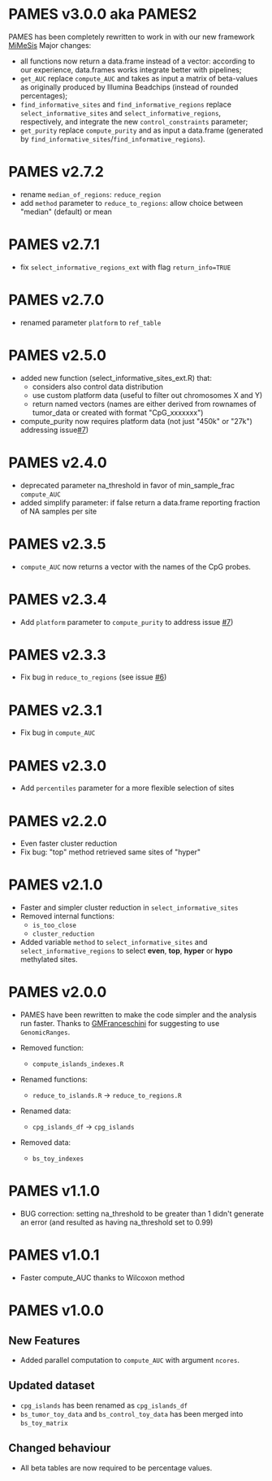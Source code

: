 # PAMES v3.0.0 aka PAMES2
PAMES has been completely rewritten to work in with our new framework [MiMeSis](https://github.com/cgplab/MIMESIS)
Major changes:
- all functions now return a data.frame instead of a vector: according to our experience, data.frames works integrate better with pipelines;
- `get_AUC` replace `compute_AUC` and takes as input a matrix of beta-values as originally produced by Illumina Beadchips (instead of rounded percentages);
- `find_informative_sites` and `find_informative_regions` replace `select_informative_sites` and `select_informative_regions`, respectively, and integrate the new `control_constraints` parameter;
- `get_purity` replace `compute_purity` and as input a data.frame (generated by `find_informative_sites`/`find_informative_regions`).

# PAMES v2.7.2
- rename `median_of_regions`: `reduce_region`
- add `method` parameter to `reduce_to_regions`: allow choice between "median" (default) or mean
# PAMES v2.7.1
- fix `select_informative_regions_ext` with flag `return_info=TRUE`
# PAMES v2.7.0
- renamed parameter `platform` to `ref_table`
# PAMES v2.5.0
- added new function (select_informative_sites_ext.R) that:
  - considers also control data distribution
  - use custom platform data (useful to filter out chromosomes X and Y)
  - return named vectors (names are either derived from rownames of tumor_data 
  or created with format "CpG_xxxxxxx")
- compute_purity now requires platform data (not just "450k" or "27k")
  addressing issue[#7](https://github.com/cgplab/PAMES/issues/7))

# PAMES v2.4.0
* deprecated parameter na_threshold in favor of min_sample_frac `compute_AUC` 
* added simplify parameter: if false return a data.frame reporting fraction of NA samples per site

# PAMES v2.3.5
* `compute_AUC` now returns a vector with the names of the CpG probes.

# PAMES v2.3.4
* Add `platform` parameter to `compute_purity` to address issue [#7](https://github.com/cgplab/PAMES/issues/7))

# PAMES v2.3.3
* Fix bug in `reduce_to_regions` (see issue [#6](https://github.com/cgplab/PAMES/issues/6))

# PAMES v2.3.1
* Fix bug in `compute_AUC`

# PAMES v2.3.0
* Add `percentiles` parameter for a more flexible selection of sites

# PAMES v2.2.0
* Even faster cluster reduction
* Fix bug: "top" method retrieved same sites of "hyper"

# PAMES v2.1.0
* Faster and simpler cluster reduction in `select_informative_sites`
* Removed internal functions:
    - `is_too_close`
    - `cluster_reduction`
* Added variable `method` to `select_informative_sites` and `select_informative_regions`
to select **even**, **top**, **hyper** or **hypo** methylated sites.

# PAMES v2.0.0
* PAMES have been rewritten to make the code simpler and the analysis run faster. 
Thanks to [GMFranceschini](https://github.com/GMFranceschini) for suggesting to
use `GenomicRanges`.

* Removed function:
    - `compute_islands_indexes.R`
* Renamed functions:
    - `reduce_to_islands.R` -> `reduce_to_regions.R`
* Renamed data:
    - `cpg_islands_df` -> `cpg_islands`
* Removed data:
    - `bs_toy_indexes`

# PAMES v1.1.0

* BUG correction: setting na_threshold to be greater than 1 didn't generate an error
(and resulted as having na_threshold set to 0.99)

# PAMES v1.0.1

* Faster compute_AUC thanks to Wilcoxon method

# PAMES v1.0.0

## New Features

* Added parallel computation to `compute_AUC` with argument `ncores`.

## Updated dataset

* `cpg_islands` has been renamed as `cpg_islands_df`
* `bs_tumor_toy_data` and `bs_control_toy_data` has been merged into `bs_toy_matrix`

## Changed behaviour

* All beta tables are now required to be percentage values.

